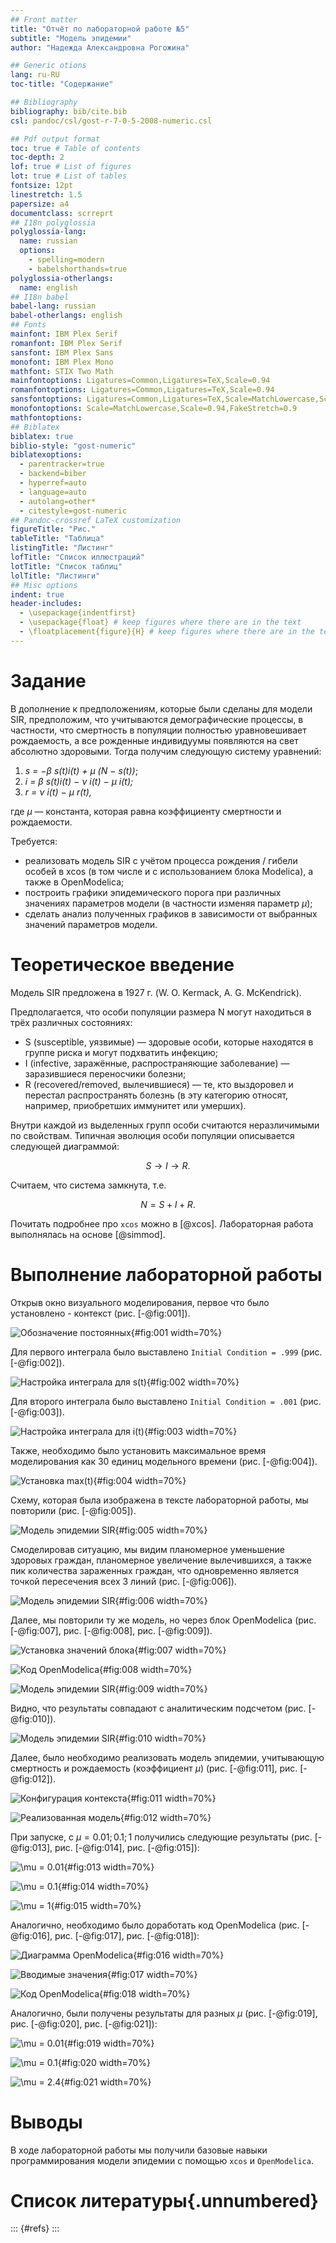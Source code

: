 ```yaml
---
## Front matter
title: "Отчёт по лабораторной работе №5"
subtitle: "Модель эпидемии"
author: "Надежда Александровна Рогожина"

## Generic otions
lang: ru-RU
toc-title: "Содержание"

## Bibliography
bibliography: bib/cite.bib
csl: pandoc/csl/gost-r-7-0-5-2008-numeric.csl

## Pdf output format
toc: true # Table of contents
toc-depth: 2
lof: true # List of figures
lot: true # List of tables
fontsize: 12pt
linestretch: 1.5
papersize: a4
documentclass: scrreprt
## I18n polyglossia
polyglossia-lang:
  name: russian
  options:
	- spelling=modern
	- babelshorthands=true
polyglossia-otherlangs:
  name: english
## I18n babel
babel-lang: russian
babel-otherlangs: english
## Fonts
mainfont: IBM Plex Serif
romanfont: IBM Plex Serif
sansfont: IBM Plex Sans
monofont: IBM Plex Mono
mathfont: STIX Two Math
mainfontoptions: Ligatures=Common,Ligatures=TeX,Scale=0.94
romanfontoptions: Ligatures=Common,Ligatures=TeX,Scale=0.94
sansfontoptions: Ligatures=Common,Ligatures=TeX,Scale=MatchLowercase,Scale=0.94
monofontoptions: Scale=MatchLowercase,Scale=0.94,FakeStretch=0.9
mathfontoptions:
## Biblatex
biblatex: true
biblio-style: "gost-numeric"
biblatexoptions:
  - parentracker=true
  - backend=biber
  - hyperref=auto
  - language=auto
  - autolang=other*
  - citestyle=gost-numeric
## Pandoc-crossref LaTeX customization
figureTitle: "Рис."
tableTitle: "Таблица"
listingTitle: "Листинг"
lofTitle: "Список иллюстраций"
lotTitle: "Список таблиц"
lolTitle: "Листинги"
## Misc options
indent: true
header-includes:
  - \usepackage{indentfirst}
  - \usepackage{float} # keep figures where there are in the text
  - \floatplacement{figure}{H} # keep figures where there are in the text
---
```


# Задание

В дополнение к предположениям, которые были сделаны для модели SIR, предположим, что учитываются демографические процессы, в частности, что смертность в популяции полностью уравновешивает рождаемость, а все рожденные индивидуумы появляются на свет абсолютно здоровыми. Тогда получим следующую систему уравнений:

1. *s = −$\beta$ s(t)i(t) + $\mu$ (N − s(t))*;
2. *i = $\beta$ s(t)i(t) − $\nu$ i(t) − $\mu$ i(t);*
3. *r = $\nu$ i(t) − $\mu$ r(t),*

где $\mu$ — константа, которая равна коэффициенту смертности и рождаемости.

Требуется:
- реализовать модель SIR с учётом процесса рождения / гибели особей в xcos (в том числе и с использованием блока Modelica), а также в OpenModelica;
- построить графики эпидемического порога при различных значениях параметров модели (в частности изменяя параметр $\mu$);
- сделать анализ полученных графиков в зависимости от выбранных значений параметров модели.


# Теоретическое введение

Модель SIR предложена в 1927 г. (W. O. Kermack, A. G. McKendrick).

Предполагается, что особи популяции размера N могут находиться в трёх различных состояниях:
- S (susceptible, уязвимые) — здоровые особи, которые находятся в группе риска и могут подхватить инфекцию;
- I (infective, заражённые, распространяющие заболевание) — заразившиеся переносчики болезни;
- R (recovered/removed, вылечившиеся) — те, кто выздоровел и перестал распространять болезнь (в эту категорию относят, например, приобретших иммунитет или умерших).

Внутри каждой из выделенных групп особи считаются неразличимыми по свойствам. Типичная эволюция особи популяции описывается следующей диаграммой:

$$
S → I → R.
$$

Считаем, что система замкнута, т.е.

$$
N = S + I + R.
$$

Почитать подробнее про `xcos` можно в [@xcos]. Лабораторная работа выполнялась на основе [@simmod].

# Выполнение лабораторной работы

Открыв окно визуального моделирования, первое что было установлено - контекст (рис. [-@fig:001]).

![Обозначение постоянных](image/1.png){#fig:001 width=70%}

Для первого интеграла было выставлено `Initial Condition = .999` (рис. [-@fig:002]).

![Настройка интеграла для s(t)](image/2.png){#fig:002 width=70%}

Для второго интеграла было выставлено `Initial Condition = .001` (рис. [-@fig:003]).

![Настройка интеграла для i(t)](image/3.png){#fig:003 width=70%}

Также, необходимо было установить максимальное время моделирования как 30 единиц модельного времени (рис. [-@fig:004]).

![Установка max(t)](image/4.png){#fig:004 width=70%}

Схему, которая была изображена в тексте лабораторной работы, мы повторили (рис. [-@fig:005]).

![Модель эпидемии SIR](image/5.png){#fig:005 width=70%}

Смоделировав ситуацию, мы видим планомерное уменьшение здоровых граждан, планомерное увеличение вылечившихся, а также пик количества зараженных граждан, что одновременно является точкой пересечения всех 3 линий (рис. [-@fig:006]).

![Модель эпидемии SIR](image/6.png){#fig:006 width=70%}

Далее, мы повторили ту же модель, но через блок OpenModelica (рис. [-@fig:007], рис. [-@fig:008], рис. [-@fig:009]).

![Установка значений блока](image/7.png){#fig:007 width=70%}

![Код OpenModelica](image/8.png){#fig:008 width=70%}

![Модель эпидемии SIR](image/9.png){#fig:009 width=70%}

Видно, что результаты совпадают с аналитическим подсчетом (рис. [-@fig:010]).

![Модель эпидемии SIR](image/10.png){#fig:010 width=70%}

Далее, было необходимо реализовать модель эпидемии, учитывающую смертность и рождаемость (коэффициент $\mu$) (рис. [-@fig:011], рис. [-@fig:012]).

![Конфигурация контекста](image/11.png){#fig:011 width=70%}

![Реализованная модель](image/12.png){#fig:012 width=70%}

При запуске, с $\mu = 0.01; 0.1; 1$ получились следующие результаты (рис. [-@fig:013], рис. [-@fig:014], рис. [-@fig:015]):

![$\mu = 0.01$](image/13.png){#fig:013 width=70%}

![$\mu = 0.1$](image/14.png){#fig:014 width=70%}

![$\mu = 1$](image/15.png){#fig:015 width=70%}

Аналогично, необходимо было доработать код OpenModelica (рис. [-@fig:016], рис. [-@fig:017], рис. [-@fig:018]):

![Диаграмма OpenModelica](image/16.png){#fig:016 width=70%}

![Вводимые значения](image/17.png){#fig:017 width=70%}

![Код OpenModelica](image/18.png){#fig:018 width=70%}

Аналогично, были получены результаты для разных $\mu$ (рис. [-@fig:019], рис. [-@fig:020], рис. [-@fig:021]):

![$\mu = 0.01$](image/19.png){#fig:019 width=70%}

![$\mu = 0.1$](image/20.png){#fig:020 width=70%}

![$\mu = 2.4$](image/21.png){#fig:021 width=70%}

# Выводы

В ходе лабораторной работы мы получили базовые навыки программирования модели эпидемии с помощью `xcos` и `OpenModelica`.

# Список литературы{.unnumbered}

::: {#refs}
:::
